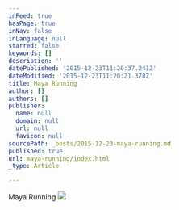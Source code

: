 ```yaml
---
inFeed: true
hasPage: true
inNav: false
inLanguage: null
starred: false
keywords: []
description: ''
datePublished: '2015-12-23T11:20:37.241Z'
dateModified: '2015-12-23T11:20:21.378Z'
title: Maya Running
author: []
authors: []
publisher:
  name: null
  domain: null
  url: null
  favicon: null
sourcePath: _posts/2015-12-23-maya-running.md
published: true
url: maya-running/index.html
_type: Article

---
```

Maya Running
![](https://the-grid-user-content.s3-us-west-2.amazonaws.com/77ca3723-572f-4681-b3d7-35ba2b435f25.gif)